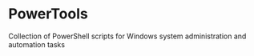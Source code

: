 # PowerTools

Collection of PowerShell scripts for Windows system administration and automation tasks
